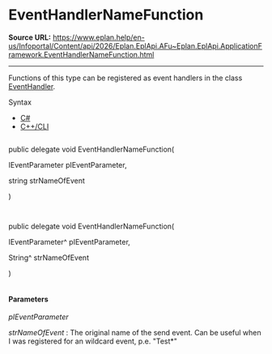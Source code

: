 # EventHandlerNameFunction

**Source URL:** https://www.eplan.help/en-us/Infoportal/Content/api/2026/Eplan.EplApi.AFu~Eplan.EplApi.ApplicationFramework.EventHandlerNameFunction.html

---

Functions of this type can be registered as event handlers in the class [EventHandler](Eplan.EplApi.AFu~Eplan.EplApi.ApplicationFramework.EventHandler.html).

Syntax

- [C#](#i-syntax-CS)
- [C++/CLI](#i-syntax-CPP2005)

```
```
public delegate void EventHandlerNameFunction( 

   IEventParameter pIEventParameter,

   string strNameOfEvent

)
```
```

```
```
public delegate void EventHandlerNameFunction( 

   IEventParameter^ pIEventParameter,

   String^ strNameOfEvent

)
```
```

#### Parameters

*pIEventParameter*


*strNameOfEvent*
:   The original name of the send event. Can be useful when I was registered for an wildcard event, p.e. "Test\*"
